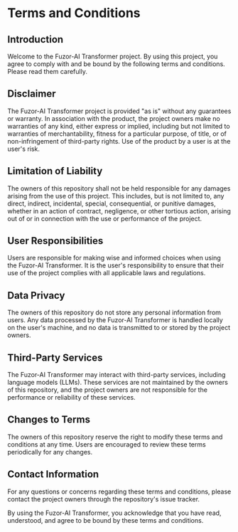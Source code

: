 # Terms and Conditions

## Introduction

Welcome to the Fuzor-AI Transformer project. By using this project, you agree to comply with and be bound by the following terms and conditions. Please read them carefully.

## Disclaimer

The Fuzor-AI Transformer project is provided "as is" without any guarantees or warranty. In association with the product, the project owners make no warranties of any kind, either express or implied, including but not limited to warranties of merchantability, fitness for a particular purpose, of title, or of non-infringement of third-party rights. Use of the product by a user is at the user's risk.

## Limitation of Liability

The owners of this repository shall not be held responsible for any damages arising from the use of this project. This includes, but is not limited to, any direct, indirect, incidental, special, consequential, or punitive damages, whether in an action of contract, negligence, or other tortious action, arising out of or in connection with the use or performance of the project.

## User Responsibilities

Users are responsible for making wise and informed choices when using the Fuzor-AI Transformer. It is the user's responsibility to ensure that their use of the project complies with all applicable laws and regulations.

## Data Privacy

The owners of this repository do not store any personal information from users. Any data processed by the Fuzor-AI Transformer is handled locally on the user's machine, and no data is transmitted to or stored by the project owners.

## Third-Party Services

The Fuzor-AI Transformer may interact with third-party services, including language models (LLMs). These services are not maintained by the owners of this repository, and the project owners are not responsible for the performance or reliability of these services.

## Changes to Terms

The owners of this repository reserve the right to modify these terms and conditions at any time. Users are encouraged to review these terms periodically for any changes.

## Contact Information

For any questions or concerns regarding these terms and conditions, please contact the project owners through the repository's issue tracker.

By using the Fuzor-AI Transformer, you acknowledge that you have read, understood, and agree to be bound by these terms and conditions.
